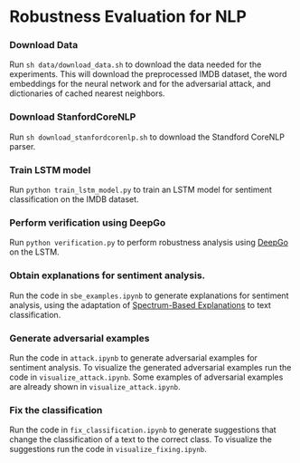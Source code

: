 # Robustness Evaluation for NLP

### Download Data
Run `sh data/download_data.sh` to download the data needed for the experiments. 
This will download the preprocessed IMDB dataset, the word embeddings for the neural network and for the adversarial attack, and dictionaries of cached nearest neighbors.

### Download StanfordCoreNLP
Run `sh download_stanfordcorenlp.sh` to download the Standford CoreNLP parser.

### Train LSTM model
Run `python train_lstm_model.py` to train an LSTM model for sentiment classification on the IMDB dataset.


### Perform verification using DeepGo
Run `python verification.py` to perform robustness analysis using [DeepGo](https://arxiv.org/abs/1805.02242) on the LSTM. 

### Obtain explanations for sentiment analysis.
Run the code in `sbe_examples.ipynb` to generate explanations for sentiment analysis, using the adaptation of [Spectrum-Based Explanations](https://arxiv.org/abs/1908.02374v1) to text classification. 

### Generate adversarial examples
Run the code in `attack.ipynb` to generate adversarial examples for sentiment analysis.
To visualize the generated adversarial examples run the code in `visualize_attack.ipynb`. 
Some examples of adversarial examples are already shown in `visualize_attack.ipynb`.

### Fix the classification
Run the code in `fix_classification.ipynb` to generate suggestions that change the classification
of a text to the correct class. To visualize the suggestions run the code in `visualize_fixing.ipynb`.


